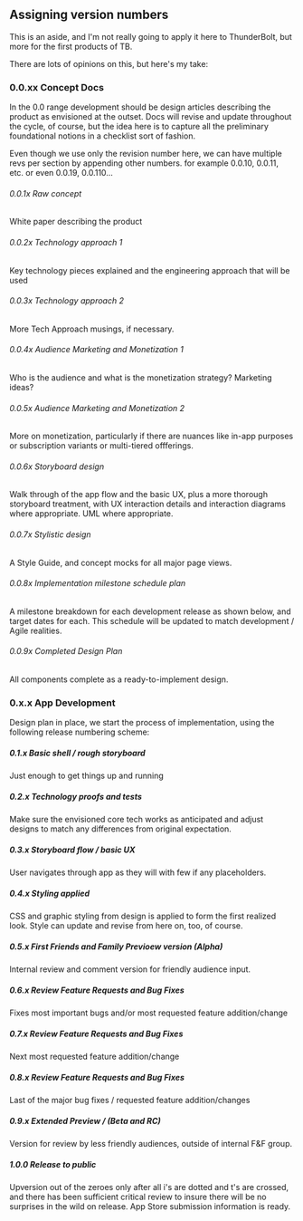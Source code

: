 ## Assigning version numbers

This is an aside, and I'm not really going to apply it here
to ThunderBolt,  but more for the first products of TB.

There are lots of opinions on this, but here's my take:

### 0.0.xx  Concept Docs
In the 0.0 range development should be design articles describing the product 
as envisioned at the outset.  Docs will revise and update throughout the cycle, of course,
but the idea here is to capture all the preliminary foundational notions in a checklist
sort of fashion.

Even though we use only the revision number here, 
we can have multiple revs per section by appending other numbers.
for example 0.0.10, 0.0.11, etc.
or even 0.0.19, 0.0.110...

###### 0.0.1x Raw concept
White paper describing the product
###### 0.0.2x Technology approach 1
Key technology pieces explained and the engineering approach that will be used
###### 0.0.3x Technology approach 2
More Tech Approach musings, if necessary.
###### 0.0.4x Audience Marketing and Monetization 1
Who is the audience and what is the monetization strategy? Marketing ideas?
###### 0.0.5x Audience Marketing and Monetization 2
More on monetization, particularly if there are nuances like in-app purposes
or subscription variants or multi-tiered offferings.
###### 0.0.6x Storyboard design 
Walk through of the app flow and the basic UX, plus 
a more thorough storyboard treatment, with UX interaction details and interaction diagrams where appropriate.  UML where appropriate.
###### 0.0.7x Stylistic design
A Style Guide, and concept mocks for all major page views.
###### 0.0.8x Implementation milestone schedule plan
A milestone breakdown for each development release as shown below, and target dates for each.
This schedule will be updated to match development / Agile realities.
###### 0.0.9x Completed Design Plan
All components complete as a ready-to-implement design.


### 0.x.x  App Development
Design plan in place, we start the process of implementation, using
the following release numbering scheme:


##### 0.1.x Basic shell / rough storyboard
Just enough to get things up and running
##### 0.2.x Technology proofs and tests
Make sure the envisioned core tech works as anticipated
and adjust designs to match any differences from original expectation.
##### 0.3.x Storyboard flow / basic UX
User navigates through app as they will with few if any placeholders.
##### 0.4.x Styling applied
CSS and graphic styling from design is applied to form the
first realized look.  Style can update and revise from here on, too, of course.
##### 0.5.x First Friends and Family Previoew version (Alpha)
Internal review and comment version for friendly audience input.
##### 0.6.x Review Feature Requests and Bug Fixes
Fixes most important bugs and/or most requested feature 
addition/change 
##### 0.7.x Review Feature Requests and Bug Fixes
Next most requested feature addition/change 
##### 0.8.x Review Feature Requests and Bug Fixes 
Last of the major bug fixes / requested feature addition/changes
##### 0.9.x Extended Preview / (Beta and RC)
Version for review by less friendly audiences,
outside of internal F&F group.
##### 1.0.0 Release to public
Upversion out of the zeroes only after all i's are dotted and t's are crossed,
and there has been sufficient critical review to insure
there will be no surprises in the wild on release.
App Store submission information is ready.






